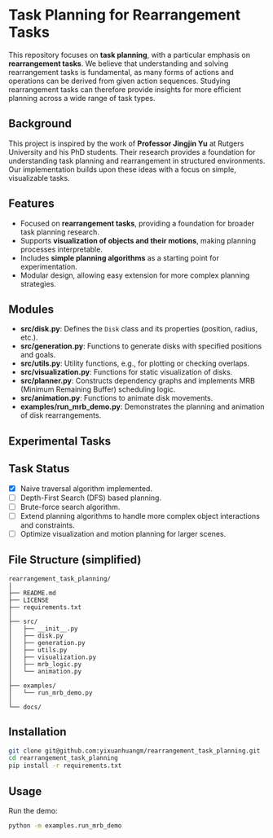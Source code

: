# Task Planning for Rearrangement Tasks

This repository focuses on **task planning**, with a particular emphasis on **rearrangement tasks**. We believe that understanding and solving rearrangement tasks is fundamental, as many forms of actions and operations can be derived from given action sequences. Studying rearrangement tasks can therefore provide insights for more efficient planning across a wide range of task types.

## Background

This project is inspired by the work of **Professor Jingjin Yu** at Rutgers University and his PhD students. Their research provides a foundation for understanding task planning and rearrangement in structured environments. Our implementation builds upon these ideas with a focus on simple, visualizable tasks.

## Features

* Focused on **rearrangement tasks**, providing a foundation for broader task planning research.
* Supports **visualization of objects and their motions**, making planning processes interpretable.
* Includes **simple planning algorithms** as a starting point for experimentation.
* Modular design, allowing easy extension for more complex planning strategies.

## Modules

* **src/disk.py**: Defines the `Disk` class and its properties (position, radius, etc.).
* **src/generation.py**: Functions to generate disks with specified positions and goals.
* **src/utils.py**: Utility functions, e.g., for plotting or checking overlaps.
* **src/visualization.py**: Functions for static visualization of disks.
* **src/planner.py**: Constructs dependency graphs and implements MRB (Minimum Remaining Buffer) scheduling logic.
* **src/animation.py**: Functions to animate disk movements.
* **examples/run_mrb_demo.py**: Demonstrates the planning and animation of disk rearrangements.

## Experimental Tasks

## Task Status

- [X] Naive traversal algorithm implemented.
- [ ] Depth-First Search (DFS) based planning.
- [ ] Brute-force search algorithm.
- [ ] Extend planning algorithms to handle more complex object interactions and constraints.
- [ ] Optimize visualization and motion planning for larger scenes.

<!-- 
| Task                         | Goal                                     | Method                                                | Expected Outcome                                                 | Status      |
| ---------------------------- | ---------------------------------------- | ----------------------------------------------------- | ---------------------------------------------------------------- | ----------- |
| Naive Traversal Algorithm    | Provide a baseline rearrangement planner | Implement simple traversal over object sequences      | Can compute feasible rearrangement sequences for small scenarios | ✅ Completed |
| DFS-based Planning           | Explore deeper search strategies         | Implement depth-first search on task dependency graph | More efficient and flexible planning for complex rearrangements  | ⬜ To Do     |
| Brute-force Search           | Benchmark exhaustive planning            | Enumerate all possible object arrangements            | Identify optimal solutions and compare with heuristic methods    | ⬜ To Do     |
| Complex Interaction Handling | Extend to objects with constraints       | Introduce interactions such as collision avoidance    | More realistic rearrangement planning in constrained spaces      | ⬜ To Do     |
| Visualization Optimization   | Improve interpretability and performance | Optimize animation and plotting                       | Smooth and scalable visualization for larger scenes              | ⬜ To Do     | -->

## File Structure (simplified)

```
rearrangement_task_planning/
│
├── README.md
├── LICENSE
├── requirements.txt
│
├── src/
│   ├── __init__.py
│   ├── disk.py
│   ├── generation.py
│   ├── utils.py
│   ├── visualization.py
│   ├── mrb_logic.py
│   └── animation.py
│
├── examples/
│   └── run_mrb_demo.py
│
└── docs/
```

## Installation

```bash
git clone git@github.com:yixuanhuangm/rearrangement_task_planning.git
cd rearrangement_task_planning
pip install -r requirements.txt
```

## Usage

Run the demo:

```bash
python -m examples.run_mrb_demo
```
